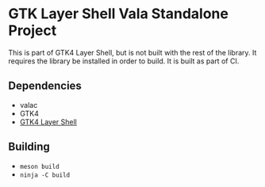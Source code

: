 # GTK Layer Shell Vala Standalone Project
This is part of GTK4 Layer Shell, but is not built with the rest of the library. It requires the library be installed in order to build. It is built as part of CI.

## Dependencies
- valac
- GTK4
- [GTK4 Layer Shell](https://github.com/wmww/gtk4-layer-shell)

## Building
- `meson build`
- `ninja -C build`

